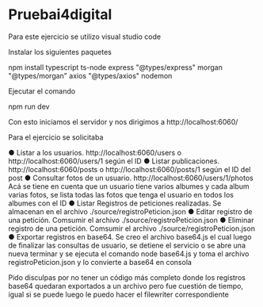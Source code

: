 # Pruebai4digital

Para este ejercicio se utilizo visual studio code

Instalar los siguientes paquetes 

npm install typescript ts-node express "@types/express" morgan "@types/morgan" axios "@types/axios" nodemon

Ejecutar el comando 

npm run dev

Con esto iniciamos el servidor y nos dirigimos a http://localhost:6060/

Para el ejercicio se solicitaba

● Listar a los usuarios. http://localhost:6060/users o 
http://localhost:6060/users/1 según el ID
● Listar publicaciones. http://localhost:6060/posts o 
http://localhost:6060/posts/1 según el ID del post
● Consultar fotos de un usuario. http://localhost:6060/users/1/photos
Acá se tiene en cuenta que un usuario tiene varios albumes y cada album varias fotos, se lista todas las fotos que tenga 
el usuario en todos los albumes con el ID
● Listar Registros de peticiones realizadas. Se almacenan en el archivo 
./source/registroPeticion.json
● Editar registro de una petición. Comsumir el archivo 
./source/registroPeticion.json
● Eliminar registro de una petición. Comsumir el archivo 
./source/registroPeticion.json
● Exportar registros en base64. Se creo el archivo base64.js el cual luego de finalizar las consultas de usuario, 
se detiene el servicio o se abre una nueva terminar y se ejecuta el comando node base64.js y toma el archivo 
registroPeticion.json y lo convierte a base64 en consola


Pido disculpas por no tener un código más completo donde los registros base64 quedaran exportados a un archivo 
pero fue cuestión de tiempo, igual si se puede luego le puedo hacer el filewriter correspondiente
